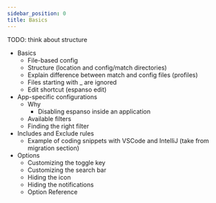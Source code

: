 ```yaml
---
sidebar_position: 0
title: Basics
---
```


TODO: think about structure

* Basics
  * File-based config
  * Structure (location and config/match directories)
  * Explain difference between match and config files (profiles)
  * Files starting with _ are ignored
  * Edit shortcut (espanso edit)
* App-specific configurations
  * Why
    * Disabling espanso inside an application
  * Available filters
  * Finding the right filter
* Includes and Exclude rules
  * Example of coding snippets with VSCode and IntelliJ (take from migration section)
* Options
  * Customizing the toggle key
  * Customizing the search bar
  * Hiding the icon
  * Hiding the notifications
  * Option Reference